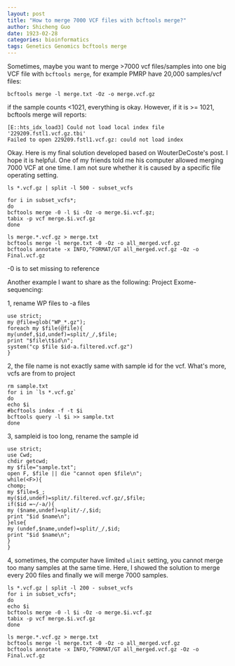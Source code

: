 ```yaml
---
layout: post
title: "How to merge 7000 VCF files with bcftools merge?"
author: Shicheng Guo
date: 1923-02-28
categories: bioinformatics
tags: Genetics Genomics bcftools merge  
---
```


Sometimes, maybe you want to merge >7000 vcf files/samples into one big VCF file with `bcftools merge`, for example PMRP have 20,000 samples/vcf files:
```
bcftools merge -l merge.txt -Oz -o merge.vcf.gz
```
if the sample counts <1021, everything is okay. However, if it is >= 1021, bcftools merge will reports:
```
[E::hts_idx_load3] Could not load local index file '229209.fstl1.vcf.gz.tbi'
Failed to open 229209.fstl1.vcf.gz: could not load index
```
Okay. Here is my final solution developed based on WouterDeCoste's post. I hope it is helpful. One of my friends told me his computer allowed merging 7000 VCF at one time. I am not sure whether it is caused by a specific file operating setting.
```
ls *.vcf.gz | split -l 500 - subset_vcfs

for i in subset_vcfs*; 
do 
bcftools merge -0 -l $i -Oz -o merge.$i.vcf.gz; 
tabix -p vcf merge.$i.vcf.gz
done

ls merge.*.vcf.gz > merge.txt
bcftools merge -l merge.txt -0 -Oz -o all_merged.vcf.gz
bcftools annotate -x INFO,^FORMAT/GT all_merged.vcf.gz -Oz -o Final.vcf.gz
```
-0 is to set missing to reference


Another example I want to share as the following: Project Exome-sequencing:


1, rename WP files to -a files
```
use strict;
my @file=glob("WP_*.gz");
foreach my $file(@file){
my(undef,$id,undef)=split/_/,$file;
print "$file\t$id\n";
system("cp $file $id-a.filtered.vcf.gz")
}
```

2, the file name is not exactly same with sample id for the vcf. What's more, vcfs are from to project
```
rm sample.txt
for i in `ls *.vcf.gz`
do
echo $i
#bcftools index -f -t $i
bcftools query -l $i >> sample.txt
done
```

3, sampleid is too long, rename the sample id
```
use strict;
use Cwd;
chdir getcwd;
my $file="sample.txt";
open F, $file || die "cannot open $file\n";
while(<F>){
chomp;
my $file=$_;
my($id,undef)=split/.filtered.vcf.gz/,$file;
if($id =~/-a/){
my ($name,undef)=split/-/,$id;
print "$id $name\n";
}else{
my (undef,$name,undef)=split/_/,$id;
print "$id $name\n";
}
}
```
4, sometimes, the computer have limited `ulimit` setting, you cannot merge too many samples at the same time. Here, I showed the solution to merge every 200 files and finally we will merge 7000 samples.

```
ls *.vcf.gz | split -l 200 - subset_vcfs
for i in subset_vcfs*; 
do 
echo $i
bcftools merge -0 -l $i -Oz -o merge.$i.vcf.gz 
tabix -p vcf merge.$i.vcf.gz
done

ls merge.*.vcf.gz > merge.txt
bcftools merge -l merge.txt -0 -Oz -o all_merged.vcf.gz
bcftools annotate -x INFO,^FORMAT/GT all_merged.vcf.gz -Oz -o Final.vcf.gz
```



